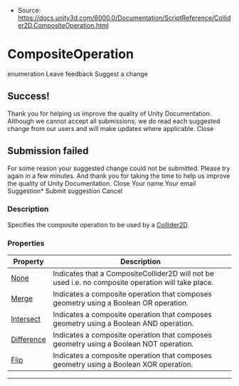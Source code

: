 * Source: https://docs.unity3d.com/6000.0/Documentation/ScriptReference/Collider2D.CompositeOperation.html

# CompositeOperation
enumeration
Leave feedback
Suggest a change
## Success!
Thank you for helping us improve the quality of Unity Documentation. Although we cannot accept all submissions, we do read each suggested change from our users and will make updates where applicable.
Close
## Submission failed
For some reason your suggested change could not be submitted. Please <a>try again</a> in a few minutes. And thank you for taking the time to help us improve the quality of Unity Documentation.
Close
Your name Your email Suggestion* Submit suggestion
Cancel
### Description
Specifies the composite operation to be used by a [Collider2D](https://docs.unity3d.com/6000.0/Documentation/ScriptReference/Collider2D.html).
### Properties
Property | Description  
---|---  
[None](https://docs.unity3d.com/6000.0/Documentation/ScriptReference/Collider2D.CompositeOperation.None.html) | Indicates that a CompositeCollider2D will not be used i.e. no composite operation will take place.  
[Merge](https://docs.unity3d.com/6000.0/Documentation/ScriptReference/Collider2D.CompositeOperation.Merge.html) | Indicates a composite operation that composes geometry using a Boolean OR operation.  
[Intersect](https://docs.unity3d.com/6000.0/Documentation/ScriptReference/Collider2D.CompositeOperation.Intersect.html) | Indicates a composite operation that composes geometry using a Boolean AND operation.  
[Difference](https://docs.unity3d.com/6000.0/Documentation/ScriptReference/Collider2D.CompositeOperation.Difference.html) | Indicates a composite operation that composes geometry using a Boolean NOT operation.  
[Flip](https://docs.unity3d.com/6000.0/Documentation/ScriptReference/Collider2D.CompositeOperation.Flip.html) | Indicates a composite operation that composes geometry using a Boolean XOR operation.  
* * *
